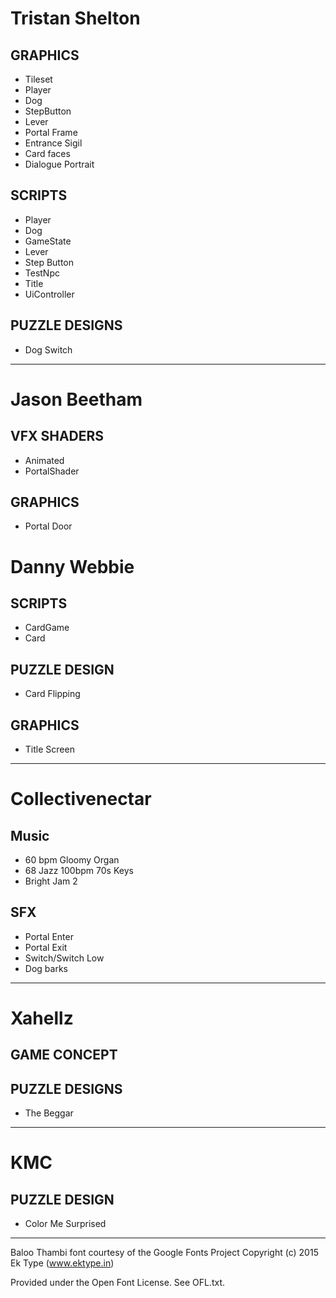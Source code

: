 # Tristan Shelton

## GRAPHICS

* Tileset
* Player
* Dog
* StepButton
* Lever
* Portal Frame
* Entrance Sigil
* Card faces
* Dialogue Portrait

## SCRIPTS
* Player
* Dog
* GameState
* Lever
* Step Button
* TestNpc
* Title
* UiController

## PUZZLE DESIGNS
* Dog Switch

---

# Jason Beetham

## VFX SHADERS
* Animated
* PortalShader

## GRAPHICS
* Portal Door


# Danny Webbie

## SCRIPTS
* CardGame
* Card

## PUZZLE DESIGN
* Card Flipping

## GRAPHICS
* Title Screen

---

# Collectivenectar

## Music
* 60 bpm Gloomy Organ
* 68 Jazz 100bpm 70s Keys
* Bright Jam 2

## SFX
* Portal Enter
* Portal Exit
* Switch/Switch Low
* Dog barks

---

# Xahellz

## GAME CONCEPT

## PUZZLE DESIGNS
* The Beggar

---

# KMC

## PUZZLE DESIGN
* Color Me Surprised

---

Baloo Thambi font courtesy of the Google Fonts Project
Copyright (c) 2015 Ek Type (www.ektype.in)

Provided under the Open Font License. See OFL.txt.
